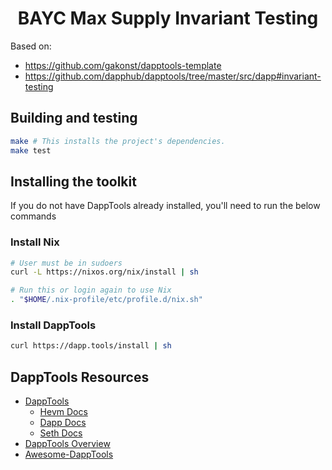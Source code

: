 # <h1 align="center"> BAYC Max Supply Invariant Testing </h1>

Based on:

- https://github.com/gakonst/dapptools-template
- https://github.com/dapphub/dapptools/tree/master/src/dapp#invariant-testing

## Building and testing

```sh
make # This installs the project's dependencies.
make test
```

## Installing the toolkit

If you do not have DappTools already installed, you'll need to run the below
commands

### Install Nix

```sh
# User must be in sudoers
curl -L https://nixos.org/nix/install | sh

# Run this or login again to use Nix
. "$HOME/.nix-profile/etc/profile.d/nix.sh"
```

### Install DappTools

```sh
curl https://dapp.tools/install | sh
```

## DappTools Resources

* [DappTools](https://dapp.tools)
    * [Hevm Docs](https://github.com/dapphub/dapptools/blob/master/src/hevm/README.md)
    * [Dapp Docs](https://github.com/dapphub/dapptools/tree/master/src/dapp/README.md)
    * [Seth Docs](https://github.com/dapphub/dapptools/tree/master/src/seth/README.md)
* [DappTools Overview](https://www.youtube.com/watch?v=lPinWgaNceM)
* [Awesome-DappTools](https://github.com/rajivpo/awesome-dapptools)
